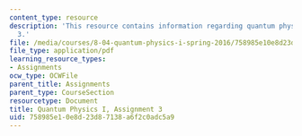 ```yaml
---
content_type: resource
description: 'This resource contains information regarding quantum physics: Assignment
  3.'
file: /media/courses/8-04-quantum-physics-i-spring-2016/758985e10e8d23d87138a6f2c0adc5a9_MIT8_04S16_ps3_2016.pdf
file_type: application/pdf
learning_resource_types:
- Assignments
ocw_type: OCWFile
parent_title: Assignments
parent_type: CourseSection
resourcetype: Document
title: Quantum Physics I, Assignment 3
uid: 758985e1-0e8d-23d8-7138-a6f2c0adc5a9
---
```

